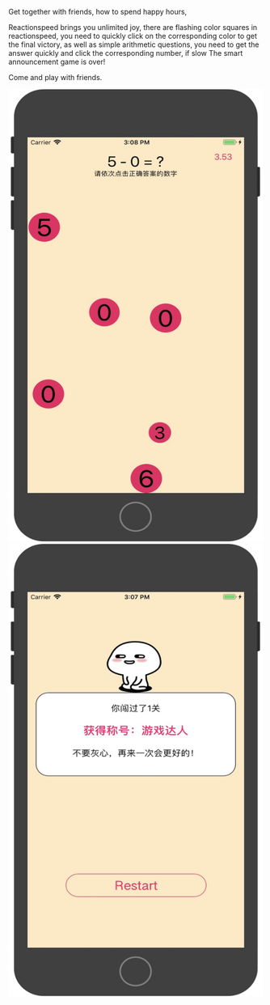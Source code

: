 Get together with friends, how to spend happy hours,

Reactionspeed brings you unlimited joy,
there are flashing color squares in reactionspeed, 
you need to quickly click on the corresponding color to get the final victory, 
as well as simple arithmetic questions, 
you need to get the answer quickly and click the corresponding number, 
if slow The smart announcement game is over!

Come and play with friends.

![image](https://github.com/xianshijie/-1/blob/master/%E5%9B%BE%E5%83%8F/1553497781129.png)![image](https://github.com/xianshijie/-1/blob/master/%E5%9B%BE%E5%83%8F/1553497804721.png)
